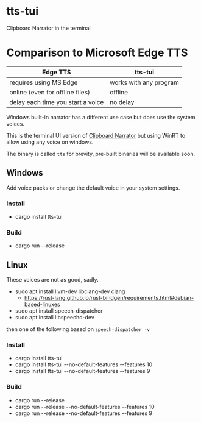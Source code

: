 # tts-tui

Clipboard Narrator in the terminal

# Comparison to Microsoft Edge TTS
Edge TTS | tts-tui
|---|---|
requires using MS Edge | works with any program
online (even for offline files) | offline
delay each time you start a voice | no delay

Windows built-in narrator has a different use case but does use the system voices.

This is the terminal UI version of [Clipboard Narrator](https://github.com/lesleyrs/clipboard-narrator) but using WinRT to allow using any voice on windows.

The binary is called `tts` for brevity, pre-built binaries will be available soon.

## Windows
Add voice packs or change the default voice in your system settings.
### Install
- cargo install tts-tui

### Build
- cargo run --release

## Linux
These voices are not as good, sadly.
- sudo apt install llvm-dev libclang-dev clang
  - https://rust-lang.github.io/rust-bindgen/requirements.html#debian-based-linuxes
- sudo apt install speech-dispatcher
- sudo apt install libspeechd-dev

then one of the following based on `speech-dispatcher -v`
  ### Install
  - cargo install tts-tui
  - cargo install tts-tui --no-default-features --features 10
  - cargo install tts-tui --no-default-features --features 9
  ### Build
  - cargo run --release
  - cargo run --release --no-default-features --features 10
  - cargo run --release --no-default-features --features 9
